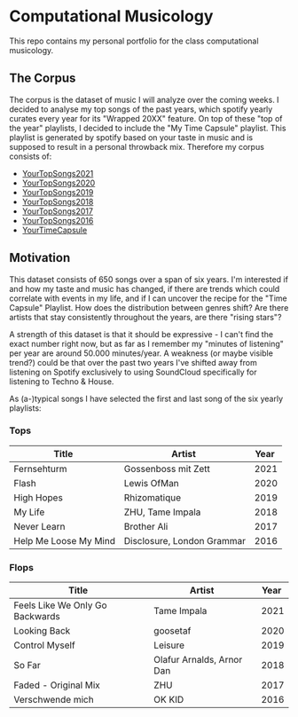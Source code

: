 # Computational Musicology 

This repo contains my personal portfolio for the class computational musicology.

## The Corpus

The corpus is the dataset of music I will analyze over the coming weeks. I decided to analyse my top songs of the past years, which spotify yearly curates every year for its "Wrapped 20XX" feature. On top of these "top of the year" playlists, I decided to include the "My Time Capsule" playlist. This playlist is generated by spotify based on your taste in music and is supposed to result in a personal throwback mix. Therefore my corpus consists of:

- [YourTopSongs2021](https://open.spotify.com/playlist/79X273LI34tXLJRXNLIiIz)
- [YourTopSongs2020](https://open.spotify.com/playlist/4MMsv9uHzs4yr8YAIRMPfD)
- [YourTopSongs2019](https://open.spotify.com/playlist/6pHwUhsAgex7HmE53zulm4)
- [YourTopSongs2018](https://open.spotify.com/playlist/1mgY2xI49CWUfBpNzzidQO)
- [YourTopSongs2017](https://open.spotify.com/playlist/1xgUVZdrris3opd6rW6TSX)
- [YourTopSongs2016](https://open.spotify.com/playlist/0aiaCO6mk6bEPPDErC9oFp)
- [YourTimeCapsule](https://open.spotify.com/playlist/5hb3DGs2AGTl4jfXzM6lRF)

## Motivation
This dataset consists of 650 songs over a span of six years. I'm interested if and how my taste and music has changed, if there are trends which could correlate with events in my life, and if I can uncover the recipe for the "Time Capsule" Playlist. How does the distribution between genres shift? Are there artists that stay consistently throughout the years, are there "rising stars"?

A strength of this dataset is that it should be expressive - I can't find the exact number right now, but as far as I remember my "minutes of listening" per year are around 50.000 minutes/year. A weakness (or maybe visible trend?) could be that over the past two years I've shifted away from listening on Spotify exclusively to using SoundCloud specifically for listening to Techno & House.

As (a-)typical songs I have selected the first and last song of the six yearly playlists:
### Tops

| Title | Artist | Year |
|-------|--------|------|
| Fernsehturm | Gossenboss mit Zett | 2021 |
| Flash | Lewis OfMan | 2020 |
| High Hopes | Rhizomatique | 2019 |
| My Life | ZHU, Tame Impala | 2018 |
| Never Learn | Brother Ali | 2017|
| Help Me Loose My Mind | Disclosure, London Grammar | 2016|

### Flops

| Title | Artist | Year |
|-------|--------|------|
| Feels Like We Only Go Backwards | Tame Impala | 2021 |
| Looking Back | goosetaf | 2020 |
| Control Myself | Leisure | 2019 |
| So Far | Olafur Arnalds, Arnor Dan | 2018 |
| Faded - Original Mix | ZHU | 2017|
|Verschwende mich | OK KID | 2016|


